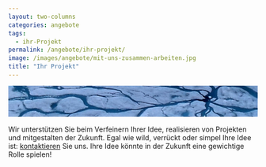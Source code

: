 ```yaml
---
layout: two-columns
categories: angebote
tags:
  - ihr-Projekt
permalink: /angebote/ihr-projekt/
image: /images/angebote/mit-uns-zusammen-arbeiten.jpg
title: "Ihr Projekt"
---
```

<div class="angebot-top-wide"><img title="Ihr Projekt" src="/images/angebote/mit-uns-zusammen-arbeiten.jpg"></div>

Wir unterstützen Sie beim Verfeinern Ihrer Idee, realisieren von Projekten und mitgestalten der Zukunft. Egal wie wild, verrückt oder simpel Ihre Idee ist: <a href="/ueber-uns/kontakt/">kontaktieren</a> Sie uns. Ihre Idee könnte in der Zukunft eine gewichtige Rolle spielen!